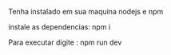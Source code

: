 Tenha instalado em sua maquina nodejs e npm

instale as dependencias: npm i

Para executar digite : npm run dev
